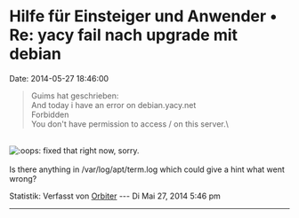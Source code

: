 Hilfe für Einsteiger und Anwender • Re: yacy fail nach upgrade mit debian
=========================================================================

Date: 2014-05-27 18:46:00

> <div>
>
> Guims hat geschrieben:\
> And today i have an error on debian.yacy.net\
> Forbidden\
> You don\'t have permission to access / on this server.\
>
> </div>

\
![:oops:](http://forum.yacy-websuche.de/images/smilies/icon_redface.gif "Embarrassed")
fixed that right now, sorry.\
\
Is there anything in /var/log/apt/term.log which could give a hint what
went wrong?

Statistik: Verfasst von
[Orbiter](http://forum.yacy-websuche.de/memberlist.php?mode=viewprofile&u=2)
--- Di Mai 27, 2014 5:46 pm

------------------------------------------------------------------------
